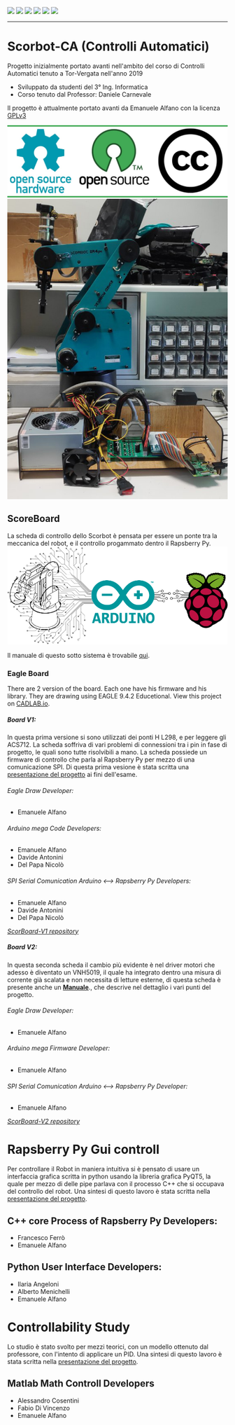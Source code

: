 ![](https://img.shields.io/github/stars/Alfystar/Scorbot-CA) ![](https://img.shields.io/github/forks/Alfystar/Scorbot-CA) ![](https://img.shields.io/github/tag/Alfystar/Scorbot-CA) ![](https://img.shields.io/github/release/Alfystar/Scorbot-CA) ![](https://img.shields.io/github/issues/Alfystar/Scorbot-CA) ![](https://img.shields.io/bower/v/editor.md.svg)

------------

# Scorbot-CA (Controlli Automatici)
Progetto inizialmente portato avanti nell'ambito del corso di Controlli Automatici tenuto a Tor-Vergata nell'anno 2019
- Sviluppato da studenti del 3° Ing. Informatica
- Corso tenuto dal Professor: Daniele Carnevale

Il progetto è attualmente portato avanti da Emanuele Alfano con la licenza [GPLv3](https://github.com/Alfystar/Scorbot-CA/blob/master/LICENSE "GPLv3")
<p align="center">
  <img src="https://github.com/Alfystar/Scorbot-CA/blob/master/license.png?raw=true">
  
  <img src="https://github.com/Alfystar/Scorbot-CA/blob/master/1_Doc/Slide%20show%20develop/Presentazione%20Scorbot%20low%20level/Hardware/Frontale%20sistema.png?raw=true">
</p>

## ScoreBoard
La scheda di controllo dello Scorbot è pensata per essere un ponte tra la meccanica del robot, e il controllo progammato dentro il Rapsberry Py.
[![SubSystem-structure](https://github.com/Alfystar/Scorbot-CA/blob/master/1_Doc/Media/ScorBoard-idea.png?raw=true "SubSystem-structure")](https://github.com/Alfystar/Scorbot-CA/blob/master/1_Doc/ScorBoard_v2-MANUAL.pdf "SubSystem-structure")

Il manuale di questo sotto sistema è trovabile [qui](https://github.com/Alfystar/Scorbot-CA/blob/master/1_Doc/ScorBoard_v2-MANUAL.pdf "qui").

### Eagle Board
There are 2 version of the board.
Each one have his firmware and his library.
They are drawing using EAGLE 9.4.2 Educetional.
View this project on [CADLAB.io](https://cadlab.io/project/1649). 
#####  Board V1:
In questa prima versione si sono utilizzati dei ponti H L298, e per leggere gli ACS712.
La scheda soffriva di vari problemi di connessioni tra i pin in fase di progetto, le quali sono tutte risolvibili a mano.
La scheda possiede un firmware di controllo che parla al Rapsberry Py per mezzo di una comunicazione SPI. Di questa prima vesione è stata scritta una [presentazione del progetto](https://github.com/Alfystar/Scorbot-CA/blob/master/1_Doc/ProjectPresentation-V1.pdf) ai fini dell'esame.
######  Eagle Draw Developer:
 - Emanuele Alfano

###### Arduino mega Code Developers:
- Emanuele Alfano
- Davide Antonini
- Del Papa Nicolò

###### SPI Serial Comunication Arduino <--> Rapsberry Py Developers:
- Emanuele Alfano
- Davide Antonini
- Del Papa Nicolò

[*ScorBoard-V1 repository*](https://github.com/Alfystar/Scorbot-CA/tree/master/2_boardSystem/V1 "ScorBoard-V1 repository")



#####  Board V2:
In questa seconda scheda il cambio più evidente è nel driver motori che adesso è diventato un VNH5019, il quale ha integrato dentro una misura di corrente già scalata e non necessita di letture esterne, di questa scheda è presente anche un [**Manuale**](https://github.com/Alfystar/Scorbot-CA/blob/master/1_Doc/ScorBoard_v2-MANUAL.pdf "qui")., che descrive nel dettaglio i vari punti del progetto.
######  Eagle Draw Developer:
 - Emanuele Alfano

###### Arduino mega Firmware Developer:
- Emanuele Alfano

###### SPI Serial Comunication Arduino <--> Rapsberry Py Developer:
- Emanuele Alfano

[*ScorBoard-V2 repository*](https://github.com/Alfystar/Scorbot-CA/tree/master/2_boardSystem/V2 "ScorBoard-V2 repository")


# Rapsberry Py Gui controll
Per controllare il Robot in maniera intuitiva si è pensato di usare un interfaccia grafica scritta in python usando la libreria grafica PyQT5, la quale per mezzo di delle pipe parlava con il processo C++ che si occupava del controllo del robot.
Una sintesi di questo lavoro è stata scritta nella [presentazione del progetto](https://github.com/Alfystar/Scorbot-CA/blob/master/1_Doc/ProjectPresentation-V1.pdf).
## C++ core Process of Rapsberry Py Developers:
- Francesco Ferrò
- Emanuele Alfano

## Python User Interface Developers:
- Ilaria Angeloni
- Alberto Menichelli
- Emanuele Alfano

# Controllability Study
Lo studio è stato svolto per mezzi teorici, con un modello ottenuto dal professore, con l'intento di applicare un PID.
Una sintesi di questo lavoro è stata scritta nella [presentazione del progetto](https://github.com/Alfystar/Scorbot-CA/blob/master/1_Doc/ProjectPresentation-V1.pdf).
## Matlab Math Controll Developers
- Alessandro Cosentini
- Fabio Di Vincenzo
- Emanuele Alfano
